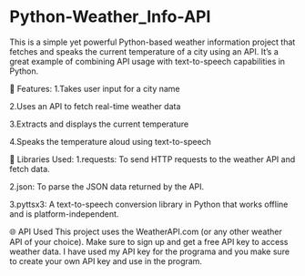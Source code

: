 # Python-Weather_Info-API

This is a simple yet powerful Python-based weather information project that fetches and speaks the current temperature of a city using an API. It’s a great example of combining API usage with text-to-speech capabilities in Python.

🔧 Features:
1.Takes user input for a city name

2.Uses an API to fetch real-time weather data

3.Extracts and displays the current temperature

4.Speaks the temperature aloud using text-to-speech

🧰 Libraries Used:
1.requests: To send HTTP requests to the weather API and fetch data.

2.json: To parse the JSON data returned by the API.

3.pyttsx3: A text-to-speech conversion library in Python that works offline and is platform-independent.

🌐 API Used
This project uses the WeatherAPI.com (or any other weather API of your choice). Make sure to sign up and get a free API key to access weather data.
I have used my API key for the programa and you make sure to create your own API key and use in the program.
